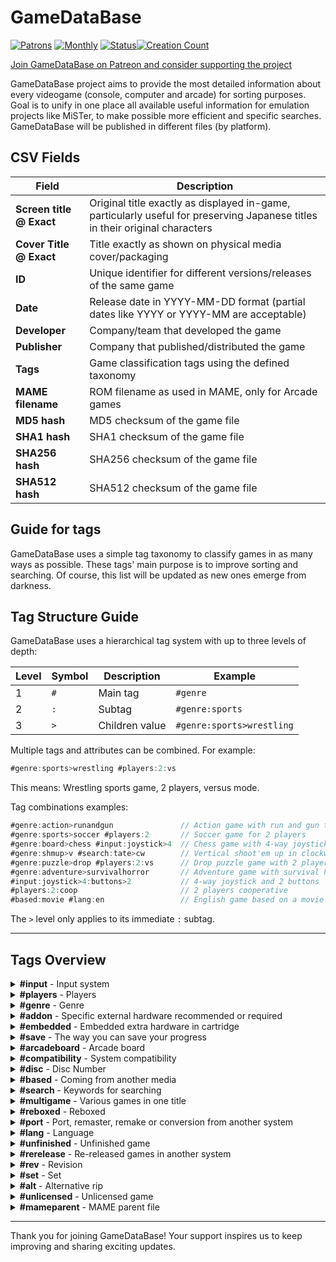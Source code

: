 # GameDataBase

[![Patrons](https://img.shields.io/badge/dynamic/json?url=https%3A%2F%2Fwww.patreon.com%2Fapi%2Fcampaigns%2F11667791&query=data.attributes.patron_count&suffix=%20Patrons&color=FF5441&label=Patreon&logo=Patreon&logoColor=FF5441&style=for-the-badge)](https://patreon.com/GameDataBase)
[![Monthly](https://img.shields.io/endpoint.svg?url=https%3A%2F%2Fshieldsio-patreon.vercel.app%2Fapi%3Fusername%3Dgamedatabase%26type%3Dpledges%26suffix%3D%2520USD%2520%252F%2520MO&color=FF5481&label=Patreon&logo=Patreon&logoColor=FF5441&style=for-the-badge)](https://patreon.com/gamedatabase)
[![Status](https://img.shields.io/badge/Status-Active-success?style=for-the-badge)](https://patreon.com/GameDataBase)[![Creation Count](https://img.shields.io/badge/dynamic/json?url=https%3A%2F%2Fwww.patreon.com%2Fapi%2Fcampaigns%2F11667791&query=data.attributes.creation_count&suffix=%20Entries&color=blue&label=&style=for-the-badge)](https://patreon.com/GameDataBase)

[Join GameDataBase on Patreon and consider supporting the project](https://www.patreon.com/GameDataBase)

GameDataBase project aims to provide the most detailed information about every videogame (console, computer and arcade) for sorting purposes. Goal is to unify in one place all available useful information for emulation projects like MiSTer, to make possible more efficient and specific searches. GameDataBase will be published in different files (by platform).

## CSV Fields

| **Field** | Description |
|-----------|-------------|
| **Screen title @ Exact** | Original title exactly as displayed in-game, particularly useful for preserving Japanese titles in their original characters |
| **Cover Title @ Exact** | Title exactly as shown on physical media cover/packaging |
| **ID** | Unique identifier for different versions/releases of the same game |
| **Date** | Release date in YYYY-MM-DD format (partial dates like YYYY or YYYY-MM are acceptable) |
| **Developer** | Company/team that developed the game |
| **Publisher** | Company that published/distributed the game |
| **Tags** | Game classification tags using the defined taxonomy |
| **MAME filename** | ROM filename as used in MAME, only for Arcade games |
| **MD5 hash** | MD5 checksum of the game file |
| **SHA1 hash** | SHA1 checksum of the game file |
| **SHA256 hash** | SHA256 checksum of the game file |
| **SHA512 hash** | SHA512 checksum of the game file |

## Guide for tags

GameDataBase uses a simple tag taxonomy to classify games in as many ways as possible. These tags' main purpose is to improve sorting and searching. Of course, this list will be updated as new ones emerge from darkness.

## Tag Structure Guide

GameDataBase uses a hierarchical tag system with up to three levels of depth:

| Level | Symbol | Description       | Example                  |
|-------|--------|-------------------|--------------------------|
| 1     | `#`    | Main tag          | `#genre`                |
| 2     | `:`    | Subtag            | `#genre:sports`         |
| 3     | `>`    | Children value    | `#genre:sports>wrestling` |

Multiple tags and attributes can be combined. For example:

```ts
#genre:sports>wrestling #players:2:vs
```

This means: Wrestling sports game, 2 players, versus mode.

Tag combinations examples:

```ts
#genre:action>runandgun               // Action game with run and gun theme
#genre:sports>soccer #players:2       // Soccer game for 2 players
#genre:board>chess #input:joystick>4  // Chess game with 4-way joystick control  
#genre:shmup>v #search:tate>cw        // Vertical shoot'em up in clockwise TATE mode
#genre:puzzle>drop #players:2:vs      // Drop puzzle game with 2 players in versus mode
#genre:adventure>survivalhorror       // Adventure game with survival horror elements
#input:joystick>4:buttons>2           // 4-way joystick and 2 buttons
#players:2:coop                       // 2 players cooperative
#based:movie #lang:en                 // English game based on a movie
```

The `>` level only applies to its immediate `:` subtag.


---

## Tags Overview

<details>
<summary><strong>#input</strong> - Input system</summary>

| Subcategory | Description | Children | Children Description |
|-------------|-------------|----------|--------------------|
| `:joystick` | Joystick | `>2h`<br>`>2v`<br>`>3`<br>`>4`<br>`>8`<br>`>double`<br>`>rotary` | 2-way horizontal<br>2-way vertical<br>3-way<br>4-way<br>8-way<br>Double joystick<br>Rotary joystick |
| `:stick` | Stick | `>twin` | Twin stick |
| `:trackball` | Trackball |  |  |
| `:paddle` | Paddle |  |  |
| `:spinner` | Spinner |  |  |
| `:wheel` | Wheel |  |  |
| `:dial` | Dial |  |  |
| `:lightgun` | Lightgun |  |  |
| `:optical` | Optical device |  |  |
| `:positional` | Positional crank | `>2`<br>`>3` | Two positions<br>Three positions |
| `:buttons` | In-game buttons | `>1`<br>`>2`<br>`>3`<br>`>4`<br>`>5`<br>`>6`<br>`>7`<br>`>8`<br>`>11`<br>`>12`<br>`>19`<br>`>23`<br>`>27`<br>`>pneumatic` | 1 button<br>2 buttons<br>3 buttons<br>4 buttons<br>5 buttons<br>6 buttons<br>7 buttons<br>8 buttons<br>11 buttons<br>12 buttons<br>19 keys<br>23 keys<br>27 keys<br>Pneumatic button |
| `:pedals` | Foot pedals | `>1`<br>`>2` | One pedal<br>Two pedals |
| `:puncher` | Puncher |  |  |
| `:motion` | Motion detection device |  |  |

</details>

<details>
<summary><strong>#players</strong> - Players</summary>

| Subcategory | Description |
|-------------|-------------|
| `:1` | Single player |
| `:2` | 2 players |
| `:3` | 3 players |
| `:4` | 4 players |
| `:5` | 5 players |
| `:6` | 6 players |
| `:8` | 8 players |
| `:9` | 9 players |
| `:10` | 10 players |
| `:12` | 12 players |
| `:vs` | Versus |
| `:coop` | Cooperative |
| `:alt` | Alternating |

</details>

<details>
<summary><strong>#genre</strong> - Genre</summary>

| Subcategory | Description | Children | Children Description |
|-------------|-------------|----------|--------------------|
| `:action` | Action | `>platformer`<br>`>maze`<br>`>blockbreaker`<br>`>runandgun`<br>`>hackandslash`<br>`>metroidvania`<br>`>roguelite` | Platformer<br>Maze<br>Block breaker<br>Run and gun<br>Hack and slash<br>Metroidvania<br>Roguelite |
| `:adventure` | Adventure | `>pointandclick`<br>`>visualnovel`<br>`>survivalhorror`<br>`>text` | Point and click<br>Visual novel<br>Survival horror<br>Text |
| `:board` | Classic analogic board game | `>cards`<br>`>hanafuda`<br>`>chess`<br>`>shougi`<br>`>go`<br>`>mahjong`<br>`>reversi`<br>`>othello`<br>`>party`<br>`>jankenpon` | Classic cards<br>Hanafuda<br>Chess<br>Shōgi<br>Go<br>Mahjong<br>Reversi<br>Othello<br>Party<br>Rock paper scissors |
| `:brawler` | Brawler / Beat'em up |  |  |
| `:fighting` | Fighting | `>melee` | Melee |
| `:minigames` | Minigames |  |  |
| `:parlor` | Classic analogic arcade games | `>pinball`<br>`>jackpot`<br>`>pachinko`<br>`>darts`<br>`>bowling`<br>`>billiards`<br>`>mogurataiji`<br>`>kiddieride`<br>`>mechanical` | Pinball<br>Jackpot<br>Pachinko<br>Darts<br>Bowling<br>Billiards<br>Whac-A-Mole<br>Kiddie ride<br>Mechanical |
| `:quiz` | Quiz |  |  |
| `:racing` | Racing | `>combat`<br>`>driving` | Combat racing<br>Non-competition driving |
| `:rpg` | Role-Playing Game | `>a`<br>`>j`<br>`>s`<br>`>dungeoncrawler` | ARPG / Action RPG<br>JRPG<br>SRPG / Tactics RPG<br>Dungeon crawler |
| `:rhythm` | Rhythm | `>karaoke`<br>`>dance` | Karaoke<br>Dance |
| `:shmup` | Shoot'em up | `>h`<br>`>v`<br>`>i`<br>`>danmaku` | Horizontal<br>Vertical<br>Isometric<br>Bullet hell |
| `:shooting` | Aim-based shooting games | `>gallery`<br>`>rail`<br>`>fps`<br>`>tps` | Shooting gallery<br>Rail shooter<br>FPS / First person Shooter<br>TPS / Third person shooter |
| `:puzzle` | Puzzle | `>drop`<br>`>mind` | Drop pieces puzzle<br>Mind game |
| `:sim` | Simulation | `>strategy`<br>`>cardgame`<br>`>flight`<br>`>train`<br>`>date`<br>`>otome`<br>`>life`<br>`>farm`<br>`>pet`<br>`>fishing`<br>`>god`<br>`>derby`<br>`>building`<br>`>cooking` | Strategy<br>Card game<br>Flight simulator<br>Train simulator<br>Date simulator<br>Otome game / 乙女ゲーム<br>Life simulator<br>Farm simulator<br>Pet simulator<br>Fishing<br>God simulator<br>Derby horse ride<br>Building<br>Cooking |
| `:sports` | Sports | `>soccer`<br>`>basketball`<br>`>baseball`<br>`>volleyball`<br>`>rugby`<br>`>football`<br>`>dodgeball`<br>`>hockey`<br>`>skiing`<br>`>skateboarding`<br>`>snowboarding`<br>`>tennis`<br>`>pingpong`<br>`>paddle`<br>`>squash`<br>`>badminton`<br>`>flyingdisc`<br>`>cycling`<br>`>formula1`<br>`>rally`<br>`>nascar`<br>`>motogp`<br>`>motocross`<br>`>karting`<br>`>jetski`<br>`>golf`<br>`>cricket`<br>`>boxing`<br>`>kickboxing`<br>`>wrestling`<br>`>sumo`<br>`>karate`<br>`>judo`<br>`>kendo`<br>`>taekwondo`<br>`>mma`<br>`>decathlon`<br>`>running`<br>`>archery`<br>`>swimming`<br>`>rowing`<br>`>kayak`<br>`>surf` | Soccer<br>Basketball<br>Baseball<br>Volleyball<br>Rugby<br>American football<br>Dodgeball<br>Ice hockey<br>Skiing<br>Skateboarding<br>Snowboarding<br>Tennis<br>Table tennis<br>Paddle<br>Squash<br>Badminton<br>Flying disc / Frisbee<br>Cycling<br>Formula 1<br>Rally<br>NASCAR<br>Moto GP<br>Motocross<br>Karting<br>Jet ski / PWC<br>Golf<br>Cricket<br>Boxing<br>Kickboxing<br>Wrestling<br>Sumo<br>Karate<br>Judo<br>Kendo<br>Taekwondo<br>Mixed Martial Arts / MMA<br>Decathlon<br>Running<br>Archery<br>Swimming<br>Rowing<br>Kayak<br>Surf |
| `:notagame` | Not a game | `>educational`<br>`>drawing`<br>`>popcorn`<br>`>purikura`<br>`>redemption`<br>`>media`<br>`>application`<br>`>test`<br>`>sdk`<br>`>slideshow`<br>`>sound` | Educational<br>Drawing<br>Popcorn<br>Photo stickers<br>Redemption<br>Media<br>Application<br>Test<br>Software Development Kit<br>Picture slideshow<br>Only sound |

</details>

<details>
<summary><strong>#addon</strong> - Specific external hardware recommended or required</summary>

| Subcategory | Description | Children | Children Description |
|-------------|-------------|----------|--------------------|
| `:peripheral` | Peripheral | `>megacd`<br>`>super32x`<br>`>disksystem`<br>`>sufami`<br>`>64dd`<br>`>cdromrom` | SEGA Mega-CD / SEGA-CD<br>SEGA Super 32X / MegaDrive 32X / Genesis 32X<br>Nintendo Famicom Disk System / ディスクシステム<br>Bandai SuFami Turbo / スーファミターボ<br>Nintendo 64DD<br>NEC CD-ROM² / Super CD-ROM² / Arcade CD-ROM² / PC Engine Duo / TurboGrafx-CD / TurboDuo |
| `:controller` | Special controller | `>bikehandle`<br>`>paddlecontrol`<br>`>sportspad`<br>`>6button`<br>`>activator`<br>`>xe1ap`<br>`>avenuepad3`<br>`>avenuepad6`<br>`>10key`<br>`>arkanoid`<br>`>familytrainera`<br>`>familytrainerb`<br>`>reeladapter`<br>`>powerglove`<br>`>mahjong`<br>`>hypershot`<br>`>ddr`<br>`>taikanfamicom`<br>`>hardwarebike`<br>`>pachinko`<br>`>hissatsupachinko`<br>`>pashislot`<br>`>horitrack`<br>`>uforce`<br>`>smash`<br>`>computrainer`<br>`>lifefitness`<br>`>taptapmat`<br>`>teevgolf`<br>`>lasabirdie`<br>`>tsurikon64`<br>`>partytap`<br>`>climberstick`<br>`>juujikeycover` | SEGA Bike Handle<br>SEGA Paddle Control<br>SEGA Sports Pad<br>SEGA Six Button Control Pad<br>SEGA Activator<br>Dempa Micomsoft XE-1 AP<br>NEC Avenue Pad 3<br>NEC Avenue Pad 6<br>NEC 10 Key Controller Pad<br>Taito Arkanoid controller<br>Bandai Family Trainer Mat A / ファミリートレーナー マットA / Power Pad Side A / Family Fun Fitness A<br>Bandai Family Trainer Mat B / ファミリートレーナー マットB / Power Pad Side B / Family Fun Fitness B<br>Bandai Reel Adapter<br>Mattel Power Glove<br>CAPCOM Mahjong Controller / Mahjong Controller II / 麻雀コントローラー<br>Konami HyperShot<br>Konami Dance Dance Revolution controller<br>Konami Taikan Famicom / 大汗ファミコン<br>Varie Hardware Bike / ハードウーアバイク<br>Coconuts Pachinko Controller / パチンココントローラー<br>Sunsoft Hissatsu Pachinko Controller / 必殺パチンココントローラー<br>Sammy Jissen! PachiSlo Controller / 実戦! パチスロ コントローラー<br>Hori Track / ホリトラック<br>Brøderbund UForce<br>Realtec Smash Controller<br>RacerMate CompuTrainer / RacerMate CompuTrainer Pro<br>Life Fitness Exertainment System<br>IGS Tap-Tap Mat + Tonkachi / タップタップマット + トンカチ<br>Sports Sciences TeeVGolf<br>Ricoh Lasabirdie / レーザーバーディー<br>ASCII Tsurikon 64 / つりコン64<br>PR21 Party Tap<br>Nichibutsu Climber Stick / クライマー・スティック<br>NAMCO Jūji Key Cover / 十字キーカバー |
| `:lightgun` | Lightgun | `>lightphaser`<br>`>menacer`<br>`>zapper`<br>`>superscope`<br>`>justifier`<br>`>laserscope`<br>`>bandaihypershot`<br>`>gamegun`<br>`>ap74` | SEGA Light Phaser<br>SEGA Menacer<br>Nintendo Zapper<br>Nintendo Super Scope<br>Konami The Justifier / サ・ジャスティファイアー<br>Konami LaserScope<br>Bandai Hyper Shot / ハイパーショット<br>American Laser GameGun<br>Jäger AP74 |
| `:mouse` | Mouse | `>md`<br>`>sfc`<br>`>pce`<br>`>pcfx`<br>`>n64` | SEGA Mouse<br>Nintendo Super Famicom Mouse / スーパーファミコンマウス / Super NES Mouse<br>NEC PC Engine Mouse<br>NEC PC-FX Mouse<br>Nintendo 64 Mouse |
| `:keyboard` | Typing keyboard | `>fc`<br>`>n64`<br>`>workboy` | Famicom Keyboard<br>Nintendo 64 Keyboard<br>Fabtek WorkBoy |
| `:multitap` | Multitap for adding more controllers to the same system | `>segatap`<br>`>4playersadaptor`<br>`>super`<br>`>pce`<br>`>4wayplay` | SEGA Tap / Multiplayer / Team Player / セガタップ<br>Hori 4 Player Adaptor / Nintendo Four Score<br>Hudson Super Multitap<br>Hudson Multitap / NEC TurboTap<br>Electronic Arts 4 Way Play |
| `:link` | Hardware for interconnecting systems | `>taisencable`<br>`>gamelinkcable`<br>`>fourplayeradapter`<br>`>comcable`<br>`>linkup`<br>`>ngplink`<br>`>radiounitwireless`<br>`>setsuzoku`<br>`>senyoucord`<br>`>bb2interface`<br>`>voicerkun` | SEGA Game Gear Taisen Cable / Gear-to-Gear Cable<br>Nintendo Tsūshin Cable / Game Link Cable<br>Nintendo Four Player Adapter<br>NEC COM Cable / TurboExpress<br>Technopop Link-up Cable<br>SNK NeoGeo Pocket Link Cable<br>SNK Musen Unit / Radio Unit Wireless Adaptor<br>SNK NeoGeo Pocket-Dreamcast Setsuzoku Cable / ネオジオポケット／ドリームキャスト接続ケーブル<br>Epoch Sen'yō Setsuzoku Cord / 専用接続コード<br>Epoch Barcode Battler II Interface / BBII Interface / バーコードバトラーIIインターフェース<br>Koei Voicer-kun / ボイサーくん |
| `:expansion` | Additional hardware for expansing system capabilities | `>fmsoundunit`<br>`>memorypak`<br>`>samegame`<br>`>expansionpak`<br>`>megald`<br>`>ldromrom`<br>`>supersystemcard`<br>`>arcadecard`<br>`>gamesexpresscard` | SEGA FM Sound Unit / FMサウンドユニット<br>Nintendo Satellaview 8M Memory Pak / サテラビュー 8Mメモルーパック<br>Hudson SameGame Cassette / 鮫亀カセット<br>Nintendo Memory Kakuchō Pak / メモリー拡張パック / Expansion Pak<br>Pioneer LaserActive PAC-S / SEGA Mega-LD<br>Pioneer LaserActive PAC-N / NEC LD-ROM²<br>NEC PC Engine Super System Card CD-ROM²<br>NEC PC Engine Arcade Card Pro CD-ROM² / NEC PC Engine Arcade Card Duo CD-ROM²<br>Games Express CD Card |
| `:lockon` | Lock-on cartridge | `>supergameboy`<br>`>transferpak`<br>`>datach`<br>`>deckenhancer`<br>`>oyagame`<br>`>qtai`<br>`>karaokestudio`<br>`>sxt2`<br>`>tristar` | Nintendo Super GameBoy / Super GameBoy 2 / スーパーゲームボーイ<br>Nintendo 64GB Pak / 64GBパック / Transfer Pak<br>Bandai Datach Joint ROM System / データック<br>Camerica Aladdin Deck Enhancer<br>Sunsoft Oyagame / 親ガメ<br>Konami QTai / Q太<br>Bandai Karaoke Studio / カラオケスタジオ<br>Super X-Terminator 2 Sasuke / サスケ<br>Tri-Star |
| `:backup` | Back-up based accessory for saving progress | `>backupramcart`<br>`>controllerpak`<br>`>smartmediacard`<br>`>datarecorder`<br>`>battlebox`<br>`>tennokoe`<br>`>memorybase128`<br>`>turbofile` | Mega-CD Back Up RAM Cartridge / バックアップRAMカートリッジ<br>Nintendo Controller Pak / コントローラパック<br>Hagiwara Syscom SmartMedia Card<br>Panasonic Famicom Data Recorder / データレコーダ<br>IGS Battle Box / バトルボックス<br>Hudson Ten no Koe 2 / Ten no Koe Bank / 天の声 / NEC Backup Booster I / Backup Booster II / バックアップブースター / NEC TurboBooster-Plus<br>NEC Memory Base 128 / メモリーベース128<br>ASCII Turbo File / Turbo File II / Turbo File GB / ターボファイル / Turbo File Adapter / ターボファイルアダプター / Turbo File Twin / ターボファイルツイン |
| `:online` | Online based accessory | `>megamodem`<br>`>megaanser`<br>`>toshokan`<br>`>segachannel`<br>`>xband`<br>`>meganet`<br>`>teleplay`<br>`>networksystem`<br>`>ndm24`<br>`>satellaview`<br>`>randnetmodem` | SEGA Mega Modem / メガモデム<br>SEGA Mega Anser / メガアンサー<br>SEGA Game Toshokan / ゲーム図書館<br>SEGA Channel / セガチャンネル<br>Catapult XB∀ND<br>Tec Toy MegaNet<br>Baton Teleplay System<br>Nintendo Family Computer Network System / ファミリーコンピュータ ネットワークシステム<br>NTT Data Tsūshin Modem NDM24 / 通信モデムNDM24<br>Nintendo SatellaView / サテラビュー<br>Randnet Modem / ランドネット |
| `:vibration` | Vibration | `>rumblepak` | Nintendo Shindō Pak / 振動パック / Rumble Pak |
| `:glasses` | Glasses | `>3dglasses`<br>`>segavr`<br>`>3dsystem`<br>`>3dgoggle` | SEGA 3-D Glasses / セガ3-Dグラス<br>SEGA VR Headset<br>Nintendo Famicom 3D System / ファミコン3Dシステム<br>Pioneer LaserActive 3D Goggle / 3D ゴーグル / 3-D Goggles |
| `:mic` | Microphone | `>fc`<br>`>n64`<br>`>vrs` | Hicom Mic<br>Nintendo 64 Mic<br>VRS / Onseininshiki System / 音声認識システム / Voice Recognition Unit |
| `:drawing` | Drawing board | `>graphicboard`<br>`>illustbooster`<br>`>oekakids` | SEGA Graphic Board<br>NEC Illust Booster<br>Bandai Oekakids / おえかキッズ |
| `:health` | Health monitoring | `>catalyst`<br>`>biosensor` | HeartBeat Catalyst<br>SETA Bio Sensor |
| `:midi` | MIDI Keyboard | `>miracle`<br>`>pianokeyboard` | The Miracle MIDI Keyboard<br>Konami MIDI Keyboard |
| `:rob` | Nintendo Family Computer Robot /  ファミリーコンピュータ　ロボット/ R.O.B. / Robotic Operating Buddy | `>gyro`<br>`>block` | Gyro Set / ジャイロ　セット<br>Block Set / ブロック セット |
| `:printer` | Printer | `>pocketprinter`<br>`>printbooster` | Nintendo Pocket Printer / GameBoy Printer<br>NEC Print Booster |
| `:barcodeboy` | NAMCOT Barcode Boy |  |  |
| `:rss` | Roland Sound Space |  |  |
| `:pocketcamera` | Nintendo Pocket Camera / ポケットカメラ / GameBoy Camera |  |  |
| `:capturecassette` | Nintendo 64 Capture Cassette |  |  |
| `:photoreader` | NEC Photo Reader |  |  |
| `:develobox` | Tokuma Shoten Develo Box / でべろ Box |  |  |
| `:teststation` | Nintendo NES Test Station |  |  |

</details>

<details>
<summary><strong>#embedded</strong> - Embedded extra hardware in cartridge</summary>

| Subcategory | Description | Children | Children Description |
|-------------|-------------|----------|--------------------|
| `:backup` | Back-up embeded system for saving progress | `>battery`<br>`>flashram`<br>`>feram`<br>`>eeprom` | Battery backed SRAM<br>Flash RAM<br>Ferroelectric RAM<br>EEPROM |
| `:chip` | Enhancement chip | `>ram`<br>`>rtc`<br>`>svp`<br>`>mmc5`<br>`>dsp1`<br>`>dsp1a`<br>`>dsp1b`<br>`>dsp2`<br>`>dsp3`<br>`>dsp4`<br>`>sa1`<br>`>sdd1`<br>`>sfx1`<br>`>sfx2`<br>`>obc1`<br>`>vrc6`<br>`>vrc7`<br>`>n163`<br>`>fme7`<br>`>5a`<br>`>5b`<br>`>m50805`<br>`>7755`<br>`>7756`<br>`>cx4`<br>`>spc7110`<br>`>st010`<br>`>st011`<br>`>st018` | Extra RAM<br>Real-Time Clock<br>SEGA Virtua Processor / SVP<br>Nintendo MMC5<br>Nintendo DSP-1<br>Nintendo DSP-1a<br>Nintendo DSP-1b<br>Nintendo DSP-2<br>Nintendo DSP-3<br>Nintendo DSP-4<br>Nintendo SA-1<br>Nintendo S-DD1<br>Nintendo Super FX GSU-1<br>Nintendo Super FX GSU-2<br>Nintendo OBC-1<br>Konami VRC VI<br>Konami VRC VII<br>NAMCO 163<br>Sunsoft FME-7<br>Sunsoft 5A<br>Sunsoft 5B<br>Mitsubishi M50805<br>NEC µPD7755C<br>NEC µPD7756C<br>CAPCOM CX4<br>Epson SPC7110<br>SETA ST010<br>SETA ST011<br>SETA ST018 |
| `:slot` | Slot in cartridge | `>rj11`<br>`>jcart`<br>`>lockon`<br>`>kogame`<br>`>gameboy`<br>`>gamelink`<br>`>smartmedia` | RJ-11 port<br>Codemasters J-Cart<br>SEGA Sonic & Knuckles Lock-On Technology<br>Sunsoft Kogame Cassette / 子ガメカセット<br>Nintendo GameBoy cartridge<br>Nintendo Tsūshin Cable port / 通信ケーブル / GameLink<br>Tokyo Electron SmartMedia Double Slot |
| `:led` | LED |  |  |
| `:gbkiss` | Hudson GB Kiss |  |  |
| `:pocketsonar` | Bandai Pocket Sonar |  |  |

</details>

<details>
<summary><strong>#save</strong> - The way you can save your progress</summary>

| Subcategory | Description |
|-------------|-------------|
| `:backup` | Memory backup |
| `:password` | Password |

</details>

<details>
<summary><strong>#arcadeboard</strong> - Arcade board</summary>

| Subcategory | Description | Children | Children Description |
|-------------|-------------|----------|--------------------|
| `:capcom` | CAPCOM board | `>cps`<br>`>cpsdash`<br>`>cpschanger`<br>`>cps2`<br>`>cps3` | CAPCOM CP System<br>CAPCOM CP System Dash<br>CAPCOM CP System Changer<br>CAPCOM CP System II<br>CAPCOM CP System III |
| `:sega` | SEGA board | `>vco`<br>`>system1`<br>`>system2`<br>`>system16`<br>`>system16a`<br>`>system16b`<br>`>system16c`<br>`>system18`<br>`>system24`<br>`>system32`<br>`>multi32`<br>`>systemc`<br>`>systemc2`<br>`>systeme`<br>`>xboard`<br>`>yboard`<br>`>stv` | SEGA VCO Object<br>SEGA System 1<br>SEGA System 2<br>SEGA System 16<br>SEGA System 16A<br>SEGA System 16B<br>SEGA System 16C<br>SEGA System 18<br>SEGA System 24<br>SEGA System 32<br>SEGA System Multi 32<br>SEGA System C<br>SEGA System C-2<br>SEGA System E<br>SEGA X Board<br>SEGA Y Board<br>SEGA Titan Video |
| `:irem` | Irem board | `>m10`<br>`>m15`<br>`>m27`<br>`>m52`<br>`>m57`<br>`>m58`<br>`>m62`<br>`>m63`<br>`>m72`<br>`>m75`<br>`>m77`<br>`>m81`<br>`>m82`<br>`>m84`<br>`>m85`<br>`>m90`<br>`>m92`<br>`>m97`<br>`>m107` | Irem M10<br>Irem M15<br>Irem M27<br>Irem M52<br>Irem M57<br>Irem M58<br>Irem M62<br>Irem M63<br>Irem M72<br>Irem M75<br>Irem M77<br>Irem M81<br>Irem M82<br>Irem M84<br>Irem M85<br>Irem M90<br>Irem M92<br>Irem M97<br>Irem M107 |
| `:snk` | SNK board | `>mvs` | SNK Multi Video System / MVS |
| `:taito` | Taito board | `>xsystem`<br>`>bsystem`<br>`>hsystem`<br>`>lsystem`<br>`>zsystem`<br>`>osystem`<br>`>f1system`<br>`>f2system`<br>`>f3system`<br>`>lgsystem` | Taito X System<br>Taito B System<br>Taito H System<br>Taito L System<br>Taito Z System<br>Taito O System<br>Taito F1 System / F2 System Extended<br>Taito F2 System<br>Taito F3 System<br>Taito LG System |
| `:toaplan` | Toaplan board | `>version1`<br>`>version2` | Toaplan Version 1<br>Toaplan Version 2 |
| `:jaleco` | Jaleco board | `>megasystem1` | Jaleco Mega System 1 |

</details>

<details>
<summary><strong>#compatibility</strong> - System compatibility</summary>

| Subcategory | Description | Children | Children Description |
|-------------|-------------|----------|--------------------|
| `:sg1000` | SEGA SG-1000 | `>sc3000`<br>`>othello` | SEGA SC-3000<br>Othello Multivision |
| `:mark3` | SEGA Mark III / master System | `>mycard`<br>`>epmycard`<br>`>thesegacard`<br>`>themegacartridge`<br>`>silvercartridge`<br>`>goldcartridge1`<br>`>goldcartridge2`<br>`>goldcartridge4` | SEGA My Card<br>SEGA EP My Card<br>The SEGA Card<br>The Mega Cartridge (Japan)<br>Silver Cartridge<br>Gold Cartridge (1 mega)<br>Gold Cartridge (2 mega)<br>Gold Cartridge (4 mega) |
| `:famicom` | Family Computer / NES | `>pegasus` | Pegasus Computer Family Game |
| `:disksystem` | Famicom Disk System | `>dw` | Disk Writer |
| `:gameboy` | Nintendo GameBoy | `>mono`<br>`>color`<br>`>sgb`<br>`>np` | Monochrome<br>Color<br>Super GameBoy<br>Nintendo Power / ニンテンドウパワー / GB Memory Cartridge / GBメモリカートリッジ |
| `:superfamicom` | Nintendo Super Famicom / Super Nintendo Entertainment System / SNES | `>hirom`<br>`>lorom`<br>`>exhirom`<br>`>exlorom`<br>`>nss`<br>`>soundlink`<br>`>np`<br>`>gs` | HiROM<br>LoROM<br>Extended HiROM<br>Extended LoRom<br>Nintendo Super System / NSS<br>SoundLink / サウンドリンクゲーム / VoiceLink / 音声連動ゲーム<br>Nintendo Power / ニンテンドウパワー / SF Memory Cassette / SFメモリカセット<br>Nintendo Gateway System |
| `:pcengine` | NEC PC Engine | `>supergrafx` | PC SuperGrafx |
| `:neogeopocket` | NeoGeo Pocket | `>mono`<br>`>color` | Monochrome<br>Color |

</details>

<details>
<summary><strong>#disc</strong> - Disc Number</summary>

| Subcategory | Description |
|-------------|-------------|
| `:1` | Disc 1 |
| `:2` | Disc 2 |
| `:3` | Disc 3 |
| `:4` | Disc 4 |
| `:children` | No description |

</details>

<details>
<summary><strong>#based</strong> - Coming from another media</summary>

| Subcategory | Description |
|-------------|-------------|
| `:manganime` | Manga and/or anime |
| `:movie` | Movie |
| `:disney` | Walt Disney |
| `:dnd` | Dungeons & Dragons |
| `:jurassicpark` | Jurassic Park |
| `:looneytunes` | Looney Tunes |
| `:marvel` | Marvel Comics |
| `:simpsons` | The Simpsons |
| `:smurfs` | The Smurfs / Les Schtroumpfs / Los Pitufos / Die Schlümpfe |
| `:starwars` | Star Wars |
| `:tmnt` | Teenage Mutant Ninja Turtles |

</details>

<details>
<summary><strong>#search</strong> - Keywords for searching</summary>

| Subcategory | Description | Children | Children Description |
|-------------|-------------|----------|--------------------|
| `:franchise` | Games that belong to the same game series | `>castlevania`<br>`>dragonslayer`<br>`>wonderboy` | Castlevania / Akumajō Dracula / 悪魔城ドラキュラ<br>Dragon Slayer<br>Wonder Boy |
| `:feature` | This character/s appear/s in this game | `>alien`<br>`>asterix`<br>`>batman`<br>`>compatihero`<br>`>dracula`<br>`>donald`<br>`>gundam`<br>`>kuniokun`<br>`>mario`<br>`>mickey`<br>`>pacman`<br>`>sherlock`<br>`>sonic`<br>`>spiderman`<br>`>superman`<br>`>xmen` | Alien xenomorph<br>Astérix & Obélix<br>Batman<br>Compati Hero / コンパチヒーロー<br>Dracula<br>Donald Duck<br>Gundam / ガンダム<br>Kunio-kun / くにおくん<br>Mario / マリオ<br>Mickey Mouse<br>Pac-Man / パックマン<br>Sherlock Holmes<br>Sonic The Hedgehog / ソニック・ザ・ヘッジホッグ<br>Spider-Man<br>Superman<br>X-Men |
| `:tate` | Vertical screen orientation | `>cw`<br>`>ccw` | Clockwise<br>Counter clockwise |
| `:3d` | Game uses some kind of 3D effect | `>stereo`<br>`>anaglyph` | Stereoscopic 3D<br>Anaglyph 3D |
| `:keyword` | Other specific game features | `>strip`<br>`>promo`<br>`>qsound`<br>`>dolby`<br>`>rs`<br>`>official`<br>`>endorsed`<br>`>brand` | Stripped girls as a stage clear reward<br>Promotional not-for-sale limited product<br>QSound support<br>Dolby Surround<br>Response Sound System / レスポンス　サウンド　システム / RS<br>Official sports game<br>Endorsed by public figure<br>Endorsed by company or brand |

</details>

<details>
<summary><strong>#multigame</strong> - Various games in one title</summary>

| Subcategory | Description |
|-------------|-------------|
| `:compilation` | Compilation of previously released games |

</details>

<details>
<summary><strong>#reboxed</strong> - Reboxed</summary>

| Subcategory | Description |
|-------------|-------------|
| `:bios` | BIOS included game |
| `:bluebox` | Blue Box |
| `:purplebox` | Purple Box |
| `:classicedition` | Classic Edition |
| `:segaclassic` | SEGA Classic |
| `:kixxedition` | Kixx Edition |
| `:megadrive3` | Tec Toy MegaDrive 3 |
| `:megadrive4` | Tec Toy MegaDrive 4 |
| `:reactor` | AtGames Reactor |
| `:gopher` | AtGames Gopher |
| `:meisaku` | Meisaku Collection |
| `:majesco` | Majesco |
| `:megahit` | Mega Hit Series |
| `:konamiclassics` | Konami Classics |
| `:eaclassics` | Console Classics |
| `:videogameclassics` | Accolade Video Game Classics |
| `:gamenokanzume` | Game no Kanzume Otokuyō / ゲームのかんづめ お徳用 |
| `:soundware` | Koei SoundWare audio CD |
| `:playerschoice` | Players Choice / Million Seller |
| `:classicserie` | Nintendo Classic Serie |
| `:kousenjuu` | Kōsenjū Series / 光線銃シリーズ |
| `:disneysclassic` | Disney's Classic Video Games |
| `:snkbestcollection` | Best Collection |
| `:xeye` | JVC X'Eye |
| `:limitedrun` | Limited Run |
| `:famicombox` | Nintendo FamicomBox |
| `:superfamicombox` | Nintendo Super FamicomBox |

</details>

<details>
<summary><strong>#port</strong> - Port, remaster, remake or conversion from another system</summary>

| Subcategory | Description | Children | Children Description |
|-------------|-------------|----------|--------------------|
| `:arcade` | Arcade |  |  |
| `:commodore` | Commodore | `>c64`<br>`>amiga` | Commodore 64 / C64<br>Amiga |
| `:apple` | Apple | `>apple2`<br>`>mac` | Apple II<br>Macintosh |
| `:bbcmicro` | Acorn BBC Micro |  |  |
| `:dragon32` | Dragon 32 |  |  |
| `:elektronika60` | Elektronika 60 / Электроника 60 |  |  |
| `:spectrum` | Sinclair ZX Spectrum |  |  |
| `:amstrad` | Amstrad CPC |  |  |
| `:atari` | Atari | `>atari400`<br>`>atarist`<br>`>atari2600`<br>`>lynx` | Atari 400<br>Atari ST<br>Atari 2600<br>Lynx |
| `:nec` | NEC / Nippon Electric Company | `>pc88`<br>`>pc98`<br>`>pcengine`<br>`>cdromrom` | PC-8801<br>PC-9801<br>PC Engine / PCエンジン / TurboGrafx / TurboGrafx-16<br>CD-ROM² / シーディーロムロム / TurboGrafx-CD |
| `:msx` | MSX | `>2` | MSX2 |
| `:sharp` | Sharp | `>x1`<br>`>mz700`<br>`>x68000` | Sharp X1<br>Sharp MZ<br>X68000 |
| `:pc` | PC DOS |  |  |
| `:sega` | SEGA / セガ | `>sg1000`<br>`>mark3`<br>`>gamegear`<br>`>megadrive`<br>`>megacd`<br>`>saturn`<br>`>dreamcast` | SG-1000<br>Mark III / マークIII / Master System / マスターシステム<br>Game Gear / ゲームギア<br>MegaDrive / メガドライブ / Genesis<br>SEGA Mega-CD / メガシーディー / SEGA-CD<br>SEGA Saturn / セガサターン<br>Dreamcast / ドリームキャスト |
| `:nintendo` | Nintendo / 任天堂 | `>famicom`<br>`>superfamicom`<br>`>gameboy`<br>`>gbc`<br>`>gba` | Famicom / Family Computer / ファミリーコンピュータ / Nintendo Entertainment System / NES<br>Super Famicom / スーパーファミコン / Super Nintendo Entertainment System / SNES<br>GameBoy / ゲームボーイ<br>GameBoy Color / ゲームボーイカラー<br>GameBoy Advance / ゲームボーイアドバンス / GBA |
| `:sony` | Sony / ソニー | `>playstation` | PlayStation / プレイステーション |
| `:3do` | Panasonic 3DO / スリーディーオー |  |  |
| `:laseractive` | Pioneer LaserActive / レーザーアクティブ |  |  |
| `:fmtowns` | Fujitsu FM Towns / エフエムタウンズ |  |  |

</details>

<details>
<summary><strong>#lang</strong> - Language</summary>

| Subcategory | Description |
|-------------|-------------|
| `:en` | English |
| `:es` | Spanish / Español |
| `:fr` | French / Français |
| `:pt` | Portuguese / Português |
| `:de` | German / Deutsch |
| `:it` | Italian / Italiano |
| `:sv` | Swedish / Svenska |
| `:nl` | Dutch / Nederlands |
| `:da` | Danish / Dansk |
| `:no` | Norwegian / Norsk |
| `:fi` | Finnish / Suomi |
| `:cs` | Czech / Čeština |
| `:sl` | Slovenian / Slovenščina |
| `:ru` | Russian / Русский |
| `:pl` | Polish / По́льский |
| `:ja` | Japanese / 日本語 |
| `:zh` | Simplified Chinese / 汉语 |
| `:ch` | Chinese / 漢語 |
| `:ko` | Korean / 한국어 |
| `:fremen` | Fremen |

</details>

<details>
<summary><strong>#unfinished</strong> - Unfinished game</summary>

| Subcategory | Description | Children | Children Description |
|-------------|-------------|----------|--------------------|
| `:beta` | Beta | `>1`<br>`>2`<br>`>3`<br>`>4`<br>`>5` | Beta 1<br>Beta 2<br>Beta 3<br>Beta 4<br>Beta 5 |
| `:proto` | Prototype | `>1`<br>`>2`<br>`>3`<br>`>4` | Proto 1<br>Proto 2<br>Proto 3<br>Proto 4 |
| `:demo` | Demo | `>1`<br>`>2`<br>`>auto`<br>`>kiosk` | Demo 1<br>Demo 2<br>Automatic<br>Kiosk |
| `:sample` | Sample |  |  |
| `:debug` | Debug |  |  |
| `:competition` | Competition |  |  |

</details>

<details>
<summary><strong>#rerelease</strong> - Re-released games in another system</summary>

| Subcategory | Description | Children | Children Description |
|-------------|-------------|----------|--------------------|
| `:virtualconsole` | Nintendo Virtual Console | `>wii`<br>`>wiiu`<br>`>3ds` | Nintendo Wii Virtual Console<br>Nintendo Wii-U Virtual Console<br>Nintendo 3DS Virtual Console |
| `:switchonline` | Nintendo Switch Online |  |  |
| `:ereader` | Nintendo e-Reader |  |  |
| `:animalcrossing` | Nintendo Dōbutsu no Mori+ / どうぶつの森+ / Animal Crossing |  |  |
| `:supermario25` | Nintendo Super Mario Collection (Super Mario 25 Shūnen) / スーパーマリオコレクション スペシャルパック (スーパーマリオ25周年) / Super Mario All-Stars (25th Anniversary) |  |  |
| `:capcomtown` | CAPCOM Town |  |  |
| `:namcoanthology` | NAMCO Anthology | `>1`<br>`>2` | NAMCO Anthology 1<br>NAMCO Anthology 2 |
| `:namcot` | NAMCOT Collection / ナムコットコレクション | `>1`<br>`>2` | NAMCO Museum Archives Volume 1<br>NAMCO Museum Archives Volume 2 |
| `:castlevaniaanniversary` | Akumajō Dracula Anniversary Collection / 悪魔城ドラキュラ Anniversary Collection / Castlevania Anniversary Collection |  |  |
| `:castlevaniaadvance` | Castlevania Advance Collection |  |  |
| `:contraanniversary` | Contra Anniversary Collection / 魂斗羅 Anniversary Collection |  |  |
| `:cowabunga` | Teenage Mutant Ninja Turtles: The Cowabunga Collection |  |  |
| `:konamicollectors` | Konami Collector's Series |  |  |
| `:dariuscozmic` | Darius Cozmic Collection |  |  |
| `:rockmanclassic` | Rockman Classic Collection / ロックマン クラシックス コレクション / Megaman Legacy Collection | `>1`<br>`>2`<br>`>x`<br>`>x2` | Rockman Classic Collection / ロックマン クラシックス コレクション / Megaman Legacy Collection<br>Rockman Classic Collection 2 / ロックマン クラシックス コレクション 2 / Megaman Legacy Collection 2<br>Rockman X Anniversary Collection / ロックマンX アニバーサリー コレクション / Megaman X Legacy Collection<br>Rockman X Anniversary Collection 2 / ロックマンX アニバーサリー コレクション 2 / Megaman X Legacy Collection 2 |
| `:seikendensetsu` | Seiken Densetsu Collection / 聖剣伝説 Collection / Collection of Mana |  |  |
| `:disneyclassic` | Disney Classic Games Collection |  |  |
| `:bubsytwofur` | Bubsy Two-Fur |  |  |
| `:blizzardarcadecollection` | Blizzard Arcade Collection |  |  |
| `:qubyte` | QUByte Classics |  |  |
| `:projectegg` | Project EGG |  |  |
| `:limitedrun` | Limited Run Games |  |  |
| `:iam8bit` | iam8bit |  |  |
| `:evercade` | Blaze Evercade | `>olivertwins` | The Oliver Twins Collection |
| `:steam` | Steam |  |  |
| `:sonicclassic` | Sonic Classic Collection |  |  |
| `:sonicmegacollection` | Sonic Mega Collection / Sonic Mega Collection+ |  |  |
| `:mdclassics` | SEGA MegaDrive Classics / SEGA Genesis Classics |  |  |
| `:smashpack` | SEGA Smash Pack |  |  |
| `:segaages` | SEGA Ages | `>2500` | SEGA Ages 2500 |
| `:3dfukkoku` | SEGA 3D Fukkoku Archives / セガ3D復刻アーカイブス / SEGA 3D Classics Collection |  |  |
| `:mdmini` | SEGA MegaDrive Mini / SEGA Genesis Mini | `>1`<br>`>2` | SEGA MegaDrive Mini / SEGA Genesis Mini<br>SEGA MegaDrive Mini 2 / SEGA Genesis Mini 2 |
| `:sfcmini` | Nintendo Super Famicom Classic Mini / スーパーファミコン クラシックミニ / Super Nintendo Entertainment System Classic Mini |  |  |
| `:gamenokanzume` | Game no Kanzume / ゲームのかんづめ | `>1`<br>`>2` | Game no Kanzume Vol.1 / ゲームのかんづめ Vol.1<br>Game no Kanzume Vol.2 / ゲームのかんづめ Vol.2 |
| `:fightnightround2` | Fight Night Round 2 (GameCube version) |  |  |

</details>

<details>
<summary><strong>#rev</strong> - Revision</summary>

| Subcategory | Description |
|-------------|-------------|
| `:1` | Revision 1 |
| `:2` | Revision 2 |
| `:3` | Revision 3 |
| `:4` | Revision 4 |
| `:5` | Revision 5 |
| `:a` | Revision A |
| `:b` | Revision B |
| `:c` | Revision C |
| `:d` | Revision D |
| `:e` | Revision E |
| `:g` | Revision G |

</details>

<details>
<summary><strong>#set</strong> - Set</summary>

| Subcategory | Description |
|-------------|-------------|
| `:1` | Set 1 |
| `:2` | Set 2 |
| `:3` | Set 3 |
| `:4` | Set 4 |
| `:5` | Set 5 |
| `:6` | Set 6 |
| `:7` | Set 7 |
| `:8` | Set 8 |

</details>

<details>
<summary><strong>#alt</strong> - Alternative rip</summary>

| Subcategory | Description |
|-------------|-------------|
| `:1` | Alternative 1 |
| `:2` | Alternative 2 |
| `:3` | Alternative 3 |

</details>

<details>
<summary><strong>#unlicensed</strong> - Unlicensed game</summary>

| Subcategory | Description |
|-------------|-------------|
| `:bootleg` | Bootleg/pirated game |
| `:hack` | Hacked game |
| `:clone` | Cloned game |
| `:translation` | Translation |
| `:aftermarket` | Made after original market cycle |

</details>

<details>
<summary><strong>#mameparent</strong> - MAME parent file</summary>


</details>



---

Thank you for joining GameDataBase! Your support inspires us to keep improving and sharing exciting updates.
